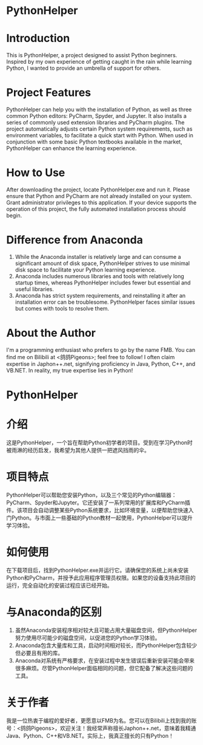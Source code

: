 # PythonHelper

# Introduction
This is PythonHelper, a project designed to assist Python beginners. Inspired by my own experience of getting caught in the rain while learning Python, I wanted to provide an umbrella of support for others.

# Project Features
PythonHelper can help you with the installation of Python, as well as three common Python editors: PyCharm, Spyder, and Jupyter. It also installs a series of commonly used extension libraries and PyCharm plugins. The project automatically adjusts certain Python system requirements, such as environment variables, to facilitate a quick start with Python. When used in conjunction with some basic Python textbooks available in the market, PythonHelper can enhance the learning experience.

# How to Use
After downloading the project, locate PythonHelper.exe and run it. Please ensure that Python and PyCharm are not already installed on your system. Grant administrator privileges to this application. If your device supports the operation of this project, the fully automated installation process should begin.

# Difference from Anaconda
1. While the Anaconda installer is relatively large and can consume a significant amount of disk space, PythonHelper strives to use minimal disk space to facilitate your Python learning experience.
2. Anaconda includes numerous libraries and tools with relatively long startup times, whereas PythonHelper includes fewer but essential and useful libraries.
3. Anaconda has strict system requirements, and reinstalling it after an installation error can be troublesome. PythonHelper faces similar issues but comes with tools to resolve them.

# About the Author
I'm a programming enthusiast who prefers to go by the name FMB. You can find me on Bilibili at <鸽鸽Pigeons>; feel free to follow! I often claim expertise in Japhon++.net, signifying proficiency in Java, Python, C++, and VB.NET. In reality, my true expertise lies in Python!


# PythonHelper

# 介绍
这是PythonHelper，一个旨在帮助Python初学者的项目。受到在学习Python时被雨淋的经历启发，我希望为其他人提供一把遮风挡雨的伞。

# 项目特点
PythonHelper可以帮助您安装Python，以及三个常见的Python编辑器：PyCharm、Spyder和Jupyter。它还安装了一系列常用的扩展库和PyCharm插件。该项目会自动调整某些Python系统要求，比如环境变量，以便帮助您快速入门Python。与市面上一些基础的Python教材一起使用，PythonHelper可以提升学习体验。

# 如何使用
在下载项目后，找到PythonHelper.exe并运行它。请确保您的系统上尚未安装Python和PyCharm，并授予此应用程序管理员权限。如果您的设备支持此项目的运行，完全自动化的安装过程应该已经开始。

# 与Anaconda的区别
1. 虽然Anaconda安装程序相对较大且可能占用大量磁盘空间，但PythonHelper努力使用尽可能少的磁盘空间，以促进您的Python学习体验。
2. Anaconda包含大量库和工具，启动时间相对较长，而PythonHelper包含较少但必要且有用的库。
3. Anaconda对系统有严格要求，在安装过程中发生错误后重新安装可能会带来很多麻烦。尽管PythonHelper面临相同的问题，但它配备了解决这些问题的工具。

# 关于作者
我是一位热衷于编程的爱好者，更愿意以FMB为名。您可以在Bilibili上找到我的账号：<鸽鸽Pigeons>，欢迎关注！我经常声称擅长Japhon++.net，意味着我精通Java、Python、C++和VB.NET。实际上，我真正擅长的只有Python！
